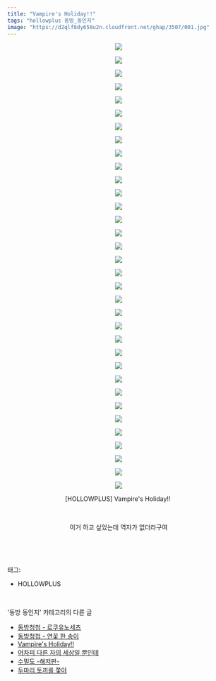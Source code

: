 ```yaml
---
title: "Vampire's Holiday!!"
tags: "hollowplus 동방_동인지"
image: "https://d2qlf8dy658u2n.cloudfront.net/ghap/3507/001.jpg"
---
```

<div class="article">
<p style="text-align: center; clear: none; float: none;"><img src="{{ site.imgserver12 }}/ghap/3507/001.jpg"/></p>
<p style="text-align: center; clear: none; float: none;"><img src="{{ site.imgserver12 }}/ghap/3507/002.jpg"/></p>
<p style="text-align: center; clear: none; float: none;"><img src="{{ site.imgserver12 }}/ghap/3507/003.jpg"/></p>
<p style="text-align: center; clear: none; float: none;"><img src="{{ site.imgserver12 }}/ghap/3507/004.jpg"/></p>
<p style="text-align: center; clear: none; float: none;"><img src="{{ site.imgserver12 }}/ghap/3507/005.jpg"/></p>
<p style="text-align: center; clear: none; float: none;"><img src="{{ site.imgserver12 }}/ghap/3507/006.jpg"/></p>
<p style="text-align: center; clear: none; float: none;"><img src="{{ site.imgserver12 }}/ghap/3507/007.jpg"/></p>
<p style="text-align: center; clear: none; float: none;"><img src="{{ site.imgserver12 }}/ghap/3507/008.jpg"/></p>
<p style="text-align: center; clear: none; float: none;"><img src="{{ site.imgserver12 }}/ghap/3507/009.jpg"/></p>
<p style="text-align: center; clear: none; float: none;"><img src="{{ site.imgserver12 }}/ghap/3507/010.jpg"/></p>
<p style="text-align: center; clear: none; float: none;"><img src="{{ site.imgserver12 }}/ghap/3507/011.jpg"/></p>
<p style="text-align: center; clear: none; float: none;"><img src="{{ site.imgserver12 }}/ghap/3507/012.jpg"/></p>
<p style="text-align: center; clear: none; float: none;"><img src="{{ site.imgserver12 }}/ghap/3507/013.jpg"/></p>
<p style="text-align: center; clear: none; float: none;"><img src="{{ site.imgserver12 }}/ghap/3507/014.jpg"/></p>
<p style="text-align: center; clear: none; float: none;"><img src="{{ site.imgserver12 }}/ghap/3507/015.jpg"/></p>
<p style="text-align: center; clear: none; float: none;"><img src="{{ site.imgserver12 }}/ghap/3507/016.jpg"/></p>
<p style="text-align: center; clear: none; float: none;"><img src="{{ site.imgserver12 }}/ghap/3507/017.jpg"/></p>
<p style="text-align: center; clear: none; float: none;"><img src="{{ site.imgserver12 }}/ghap/3507/018.jpg"/></p>
<p style="text-align: center; clear: none; float: none;"><img src="{{ site.imgserver12 }}/ghap/3507/019.jpg"/></p>
<p style="text-align: center; clear: none; float: none;"><img src="{{ site.imgserver12 }}/ghap/3507/020.jpg"/></p>
<p style="text-align: center; clear: none; float: none;"><img src="{{ site.imgserver12 }}/ghap/3507/021.jpg"/></p>
<p style="text-align: center; clear: none; float: none;"><img src="{{ site.imgserver12 }}/ghap/3507/022.jpg"/></p>
<p style="text-align: center; clear: none; float: none;"><img src="{{ site.imgserver12 }}/ghap/3507/023.jpg"/></p>
<p style="text-align: center; clear: none; float: none;"><img src="{{ site.imgserver12 }}/ghap/3507/024.jpg"/></p>
<p style="text-align: center; clear: none; float: none;"><img src="{{ site.imgserver12 }}/ghap/3507/025.jpg"/></p>
<p style="text-align: center; clear: none; float: none;"><img src="{{ site.imgserver12 }}/ghap/3507/026.jpg"/></p>
<p style="text-align: center; clear: none; float: none;"><img src="{{ site.imgserver12 }}/ghap/3507/027.jpg"/></p>
<p style="text-align: center; clear: none; float: none;"><img src="{{ site.imgserver12 }}/ghap/3507/028.jpg"/></p>
<p style="text-align: center; clear: none; float: none;"><img src="{{ site.imgserver12 }}/ghap/3507/029.jpg"/></p>
<p style="text-align: center; clear: none; float: none;"><img src="{{ site.imgserver12 }}/ghap/3507/030.jpg"/></p>
<p style="text-align: center; clear: none; float: none;"><img src="{{ site.imgserver12 }}/ghap/3507/031.jpg"/></p>
<p style="text-align: center; clear: none; float: none;"><img src="{{ site.imgserver12 }}/ghap/3507/032.jpg"/></p>
<p style="text-align: center; clear: none; float: none;"><img src="{{ site.imgserver12 }}/ghap/3507/033.jpg"/></p>
<p style="text-align: center; clear: none; float: none;"><img src="{{ site.imgserver12 }}/ghap/3507/034.jpg"/></p>
<p style="text-align: center; clear: none; float: none;">[HOLLOWPLUS] Vampire's Holiday!! </p>
<p style="text-align: center; clear: none; float: none;"><br/></p>
<p style="text-align: center; clear: none; float: none;">이거 하고 싶었는데 역자가 없더라구여</p>
<p><br/></p>
</div><br/>
<div class="tagTrail">
<p>태그: </p>
<ul>
<li>HOLLOWPLUS</li>
</ul>
</div><br/>
<div class="another">
<p>'동방 동인지' 카테고리의 다른 글</p>
<ul>
<li><a href="/ghap_3519">동방청첩 - 로쿠유노세츠</a></li>
<li><a href="/ghap_3518">동방청첩 - 연꽃 한 송이</a></li>
<li><a href="/ghap_3507">Vampire's Holiday!!</a></li>
<li><a href="/ghap_3506">어차피 다른 자의 세상일 뿐인데</a></li>
<li><a href="/ghap_3499">수밀도 -해저판-</a></li>
<li><a href="/ghap_3492">두마리 토끼를 쫓아</a></li>
</ul>
</div><br/>
<div class="cb_module cb_fluid">
<div class="cb_wrt cb_profile">
</div><!-- commentList close -->
</div><br/>
